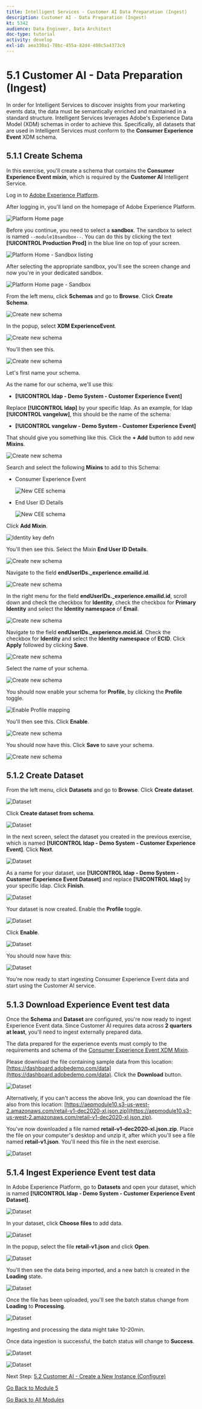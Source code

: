 ```yaml
---
title: Intelligent Services - Customer AI Data Preparation (Ingest)
description: Customer AI - Data Preparation (Ingest)
kt: 5342
audience: Data Engineer, Data Architect
doc-type: tutorial
activity: develop
exl-id: aea330a1-78bc-455a-82d4-408c5a4373c9
---
```

# 5.1 Customer AI - Data Preparation (Ingest)

In order for Intelligent Services to discover insights from your marketing events data, the data must be semantically enriched and maintained in a standard structure. Intelligent Services leverages Adobe's Experience Data Model (XDM) schemas in order to achieve this.
Specifically, all datasets that are used in Intelligent Services must conform to the **Consumer Experience Event** XDM schema.

## 5.1.1 Create Schema

In this exercise, you'll create a schema that contains the **Consumer Experience Event mixin**, which is required by the **Customer AI** Intelligent Service.

Log in to [Adobe Experience Platform](https://experience.adobe.com/).

After logging in, you'll land on the homepage of Adobe Experience Platform.

![Platform Home page](./images/home.png)

Before you continue, you need to select a **sandbox**. The sandbox to select is named ``--module10sandbox--``. You can do this by clicking the text **[!UICONTROL Production Prod]** in the blue line on top of your screen.

![Platform Home - Sandbox listing](./images/sb1.png)

After selecting the appropriate sandbox, you'll see the screen change and now you're in your dedicated sandbox.

![Platform Home page - Sandbox](./images/sb2.png)

From the left menu, click **Schemas** and go to **Browse**. Click **Create Schema**.

![Create new schema](./images/create-schema-button.png)

In the popup, select **XDM ExperienceEvent**.

![Create new schema](./images/xdmee.png)

You'll then see this.

![Create new schema](./images/xdmee1.png)

Let's first name your schema.

As the name for our schema, we'll use this:

- **[!UICONTROL ldap - Demo System - Customer Experience Event]**

Replace **[!UICONTROL ldap]** by your specific ldap. As an example, for ldap **[!UICONTROL vangeluw]**, this should be the name of the schema:

- **[!UICONTROL vangeluw - Demo System - Customer Experience Event]**

That should give you something like this. Click the **+ Add** button to add new **Mixins**.

![Create new schema](./images/xdmee2.png)

Search and select the following **Mixins** to add to this Schema:

- Consumer Experience Event

  ![New CEE schema](./images/cee.png)

- End User ID Details

  ![New CEE schema](./images/identitymap.png)

Click **Add Mixin**.

![Identity key defn](./images/addmixin.png)

You'll then see this. Select the Mixin **End User ID Details**.

![Create new schema](./images/eui1.png)

Navigate to the field **endUserIDs._experience.emailid.id**.

![Create new schema](./images/eui2.png)

In the right menu for the field **endUserIDs._experience.emailid.id**, scroll down and check the checkbox for **Identity**, check the checkbox for **Primary Identity** and select the **Identity namespace** of **Email**.

![Create new schema](./images/eui3.png)

Navigate to the field **endUserIDs._experience.mcid.id**. Check the checkbox for **Identity** and select the **Identity namespace** of **ECID**. Click **Apply** followed by clicking **Save**.

![Create new schema](./images/eui4.png)

Select the name of your schema.

![Create new schema](./images/xdmee3.png)

You should now enable your schema for **Profile**, by clicking the **Profile** toggle.

![Enable Profile mapping](./images/enableprofilemapping.png)

You'll then see this. Click **Enable**.

![Create new schema](./images/xdmee4.png)

You should now have this. Click **Save** to save your schema.

![Create new schema](./images/xdmee5.png)

## 5.1.2 Create Dataset

From the left menu, click **Datasets** and go to **Browse**. Click **Create dataset**.

![Dataset](./images/createds.png)

Click **Create dataset from schema**.

![Dataset](./images/createdatasetfromschema.png)

In the next screen, select the dataset you created in the previous exercise, which is named **[!UICONTROL ldap - Demo System - Customer Experience Event]**. Click **Next**.

![Dataset](./images/createds1.png)

As a name for your dataset, use **[!UICONTROL ldap - Demo System - Customer Experience Event Dataset]** and replace **[!UICONTROL ldap]** by your specific ldap. Click **Finish**.

![Dataset](./images/createds2.png)

Your dataset is now created. Enable the **Profile** toggle.

![Dataset](./images/createds3.png)

Click **Enable**.

![Dataset](./images/createds4.png)

You should now have this:

![Dataset](./images/createds5.png)

You're now ready to start ingesting Consumer Experience Event data and start using the Customer AI service.

## 5.1.3 Download Experience Event test data

Once the **Schema** and **Dataset** are configured, you're now ready to ingest Experience Event data. Since Customer AI requires data across **2 quarters at least**, you'll need to ingest externally prepared data.

The data prepared for the experience events must comply to the requirements and schema of the [Consumer Experience Event XDM Mixin](https://github.com/adobe/xdm/blob/797cf4930d5a80799a095256302675b1362c9a15/docs/reference/context/experienceevent-consumer.schema.md).

Please download the file containing sample data from this location: [https://dashboard.adobedemo.com/data](https://dashboard.adobedemo.com/data). Click the **Download** button.

![Dataset](./images/dsn1.png)

Alternatively, if you can't access the above link, you can download the file also from this location: [https://aepmodule10.s3-us-west-2.amazonaws.com/retail-v1-dec2020-xl.json.zip](https://aepmodule10.s3-us-west-2.amazonaws.com/retail-v1-dec2020-xl.json.zip).

You've now downloaded a file named **retail-v1-dec2020-xl.json.zip**. Place the file on your computer's desktop and unzip it, after which you'll see a file named **retail-v1.json**. You'll need this file in the next exercise.

![Dataset](./images/ingest.png)

## 5.1.4 Ingest Experience Event test data

In Adobe Experience Platform, go to **Datasets** and open your dataset, which is named **[!UICONTROL ldap - Demo System - Customer Experience Event Dataset]**.

![Dataset](./images/ingest1.png)

In your dataset, click **Choose files** to add data.

![Dataset](./images/ingest2.png)

In the popup, select the file **retail-v1.json** and click **Open**.

![Dataset](./images/ingest3.png)

You'll then see the data being imported, and a new batch is created in the **Loading** state.

![Dataset](./images/ingest4.png)

Once the file has been uploaded, you'll see the batch status change from **Loading** to **Processing**.

![Dataset](./images/ingest5.png)

Ingesting and processing the data might take 10-20min.

Once data ingestion is successful, the batch status will change to **Success**.

![Dataset](./images/ingest7.png)

![Dataset](./images/ingest8.png)

Next Step: [5.2 Customer AI - Create a New Instance (Configure)](./ex2.md)

[Go Back to Module 5](./intelligent-services.md)

[Go Back to All Modules](./../../overview.md)
